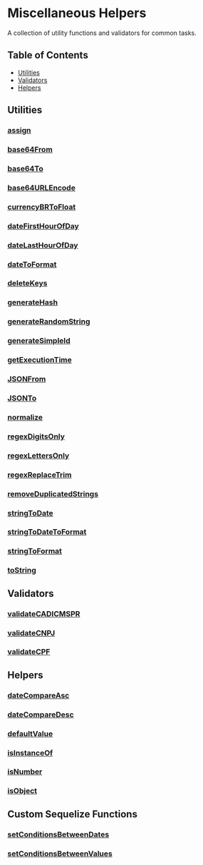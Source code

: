 # Miscellaneous Helpers

A collection of utility functions and validators for common tasks.

## Table of Contents

- [Utilities](#utilities)
- [Validators](#validators)
- [Helpers](#helpers)

## Utilities

### [assign](https://github.com/arthurgermano/misc-helpers/blob/main/tests/utils.test.js)

### [base64From](https://github.com/arthurgermano/misc-helpers/blob/main/tests/utils.test.js)

### [base64To](https://github.com/arthurgermano/misc-helpers/blob/main/tests/utils.test.js)

### [base64URLEncode](https://github.com/arthurgermano/misc-helpers/blob/main/tests/utils.test.js)

### [currencyBRToFloat](https://github.com/arthurgermano/misc-helpers/blob/main/tests/utils.test.js)

### [dateFirstHourOfDay](https://github.com/arthurgermano/misc-helpers/blob/main/tests/utils.test.js)

### [dateLastHourOfDay](https://github.com/arthurgermano/misc-helpers/blob/main/tests/utils.test.js)

### [dateToFormat](https://github.com/arthurgermano/misc-helpers/blob/main/tests/utils.test.js)

### [deleteKeys](https://github.com/arthurgermano/misc-helpers/blob/main/tests/utils.test.js)

### [generateHash](https://github.com/arthurgermano/misc-helpers/blob/main/tests/utils.test.js)

### [generateRandomString](https://github.com/arthurgermano/misc-helpers/blob/main/tests/utils.test.js)

### [generateSimpleId](https://github.com/arthurgermano/misc-helpers/blob/main/tests/utils.test.js)

### [getExecutionTime](https://github.com/arthurgermano/misc-helpers/blob/main/tests/utils.test.js)

### [JSONFrom](https://github.com/arthurgermano/misc-helpers/blob/main/tests/utils.test.js)

### [JSONTo](https://github.com/arthurgermano/misc-helpers/blob/main/tests/utils.test.js)

### [normalize](https://github.com/arthurgermano/misc-helpers/blob/main/tests/utils.test.js)

### [regexDigitsOnly](https://github.com/arthurgermano/misc-helpers/blob/main/tests/utils.test.js)

### [regexLettersOnly](https://github.com/arthurgermano/misc-helpers/blob/main/tests/utils.test.js)

### [regexReplaceTrim](https://github.com/arthurgermano/misc-helpers/blob/main/tests/utils.test.js)

### [removeDuplicatedStrings](https://github.com/arthurgermano/misc-helpers/blob/main/tests/utils.test.js)

### [stringToDate](https://github.com/arthurgermano/misc-helpers/blob/main/tests/utils.test.js)

### [stringToDateToFormat](https://github.com/arthurgermano/misc-helpers/blob/main/tests/utils.test.js)

### [stringToFormat](https://github.com/arthurgermano/misc-helpers/blob/main/tests/utils.test.js)

### [toString](https://github.com/arthurgermano/misc-helpers/blob/main/tests/utils.test.js)

## Validators

### [validateCADICMSPR](https://github.com/arthurgermano/misc-helpers/blob/main/tests/validators.test.js)

### [validateCNPJ](https://github.com/arthurgermano/misc-helpers/blob/main/tests/validators.test.js)

### [validateCPF](https://github.com/arthurgermano/misc-helpers/blob/main/tests/validators.test.js)

## Helpers

### [dateCompareAsc](https://github.com/arthurgermano/misc-helpers/blob/main/tests/helpers.test.js)

### [dateCompareDesc](https://github.com/arthurgermano/misc-helpers/blob/main/tests/helpers.test.js)

### [defaultValue](https://github.com/arthurgermano/misc-helpers/blob/main/tests/helpers.test.js)

### [isInstanceOf](https://github.com/arthurgermano/misc-helpers/blob/main/tests/helpers.test.js)

### [isNumber](https://github.com/arthurgermano/misc-helpers/blob/main/tests/helpers.test.js)

### [isObject](https://github.com/arthurgermano/misc-helpers/blob/main/tests/helpers.test.js)

## Custom Sequelize Functions

### [setConditionsBetweenDates](https://github.com/arthurgermano/misc-helpers/blob/main/tests/custom.test.js)

### [setConditionsBetweenValues](https://github.com/arthurgermano/misc-helpers/blob/main/tests/custom.test.js)